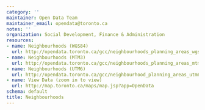 ```yaml
---
category: ''
maintainer: Open Data Team
maintainer_email: opendata@toronto.ca
notes: ''
organization: Social Development, Finance & Administration
resources:
- name: Neighbourhoods (WGS84)
  url: http://opendata.toronto.ca/gcc/neighbourhoods_planning_areas_wgs84.zip
- name: Neighbourhoods (MTM3)
  url: http://opendata.toronto.ca/gcc/neighbourhoods_planning_areas_mtm3.zip
- name: Neighbourhoods (UTM6)
  url: http://opendata.toronto.ca/gcc/neighbourhood_planning_areas_utm6.zip
- name: View Data (zoom in to view)
  url: http://map.toronto.ca/maps/map.jsp?app=OpenData
schema: default
title: Neighbourhoods
---
```

